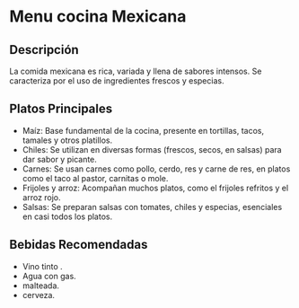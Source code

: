 # Menu cocina Mexicana

## Descripción
La comida mexicana es rica, variada y llena de sabores intensos. Se caracteriza por el uso de ingredientes frescos y especias.

## Platos Principales

- Maíz: Base fundamental de la cocina, presente en tortillas, tacos, tamales y otros platillos.
- Chiles: Se utilizan en diversas formas (frescos, secos, en salsas) para dar sabor y picante.
- Carnes: Se usan carnes como pollo, cerdo, res y carne de res, en platos como el taco al pastor, carnitas o mole.
- Frijoles y arroz: Acompañan muchos platos, como el frijoles refritos y el arroz rojo.
- Salsas: Se preparan salsas con tomates, chiles y especias, esenciales en casi todos los platos.

## Bebidas Recomendadas
- Vino tinto .
- Agua con gas.
- malteada.
- cerveza.
